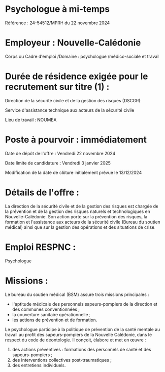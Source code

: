# Psychologue à mi-temps

Référence : 24-54512/MPRH du 22 novembre 2024

# Employeur : Nouvelle-Calédonie

Corps ou Cadre d'emploi /Domaine : psychologue /médico-sociale et travail

# Durée de résidence exigée pour le recrutement sur titre (1) :

Direction de la sécurité civile et de la gestion des risques (DSCGR)

Service d'assistance technique aux acteurs de la sécurité civile

Lieu de travail : NOUMEA

# Poste à pourvoir : immédiatement

Date de dépôt de l'offre : Vendredi 22 novembre 2024

Date limite de candidature : Vendredi 3 janvier 2025

Modification de la date de clôture initialement prévue le 13/12/2024

# Détails de l'offre :

La direction de la sécurité civile et de la gestion des risques est chargée de la prévention et de la gestion des risques naturels et technologiques en Nouvelle-Calédonie. Son action porte sur la prévention des risques, la formation et l'assistance aux acteurs de la sécurité civile (Bureau du soutien médical) ainsi que sur la gestion des opérations et des situations de crise.

# Emploi RESPNC :

Psychologue

# Missions :

Le bureau du soutien médical (BSM) assure trois missions principales :

- l'aptitude médicale des personnels sapeurs-pompiers de la direction et des communes conventionnées ;
- la couverture sanitaire opérationnelle ;
- les actions de prévention et de formation.

Le psychologue participe à la politique de prévention de la santé mentale au travail au profit des sapeurs-pompiers de la Nouvelle Calédonie, dans le respect du code de déontologie. Il conçoit, élabore et met en œuvre :

1. des actions préventives : formations des personnels de santé et des sapeurs-pompiers ;
2. des interventions collectives post-traumatiques ;
3. des entretiens individuels.